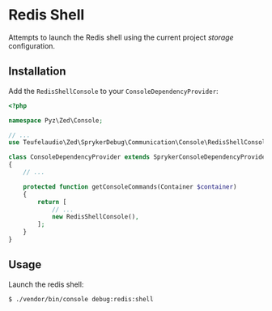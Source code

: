 Redis Shell
===========

Attempts to launch the Redis shell using the current project _storage_
configuration.

Installation
------------

Add the `RedisShellConsole` to your `ConsoleDependencyProvider`:

```php
<?php

namespace Pyz\Zed\Console;

// ...
use Teufelaudio\Zed\SprykerDebug\Communication\Console\RedisShellConsole;

class ConsoleDependencyProvider extends SprykerConsoleDependencyProvider
{
    // ...

    protected function getConsoleCommands(Container $container)
    {
        return [
            // ...
            new RedisShellConsole(),
        ];
    }
}
```

Usage
-----

Launch the redis shell:

```bash
$ ./vendor/bin/console debug:redis:shell
```
